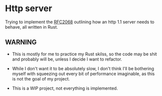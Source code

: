 # Http server

Trying to implement the [RFC2068](https://www.rfc-editor.org/rfc/rfc2068) outlining how an http 1.1 server needs to behave, all written in Rust.

## WARNING

- This is mostly for me to practice my Rust skilss, so the code may be shit and probably will be, unless I decide I want to refactor.

- While I don't want it to be absolutely slow, I don't think I'll be bothering myself with squeezing out every bit of performance imaginable, as this is not the goal of my project.

- This is a WIP project, not everything is implemented.
